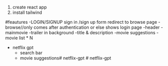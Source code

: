 1. create react app
2. install tailwind

#feautures
-LOGIN/SIGNUP
    sign in /sign up form
    redirect to browse page
-browse//only comes after authentication or else shows login page
    -header
    -mainmovie
        -trailer in background
        -title & description
        -movie suggestions
        -movie list * N
- netflix gpt 
    - search bar
    - movie suggestions#   n e t f l i x - g p t  
 #   n e t f l i x - g p t  
 
